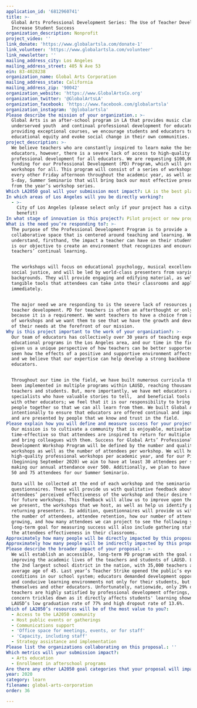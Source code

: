 ```yaml
---
application_id: '6812960741'
title: >-
  Global Arts Professional Development Series: The Use of Teacher Development to
  Increase Student Success
organization_description: Nonprofit
project_video: ''
link_donate: 'https://www.globalartsla.com/donate-1'
link_volunteer: 'https://www.globalartsla.com/volunteer'
link_newsletter: ''
mailing_address_city: Los Angeles
mailing_address_street: 405 N Ave 53
ein: 83-4028238
organization_name: Global Arts Corporation
mailing_address_state: California
mailing_address_zip: '90042'
organization_website: 'https://www.GlobalArtsCo.org'
organization_twitter: '@GlobalArtsLA'
organization_facebook: 'https://www.facebook.com/globalartsla'
organization_instagram: '@globalartsla'
Please describe the mission of your organization.: >-
  Global Arts is an after-school program in LA that provides music classes for
  underserved youth  and continual professional development for educators. By
  providing exceptional courses, we encourage students and educators to promote
  educational equity and evoke social change in their own communities. 
project_description: >-
  We believe teachers who are constantly inspired to learn make the best
  educators, however, there is a severe lack of access to high-quality
  professional development for all educators. We are requesting $100,000 in
  funding for our Professional Development (PD) Program, which will provide free
  workshops for all. This program will consist of a series of workshops, held
  every other Friday afternoon throughout the academic year, as well as one
  5-day, Summer Seminario that will bring back our most effective presenters
  from the year’s workshop series.
Which LA2050 goal will your submission most impact?: LA is the best place to LEARN
In which areas of Los Angeles will you be directly working?:
  - >-
    City of Los Angeles (please select only if your project has a citywide
    benefit)
In what stage of innovation is this project?: Pilot project or new program (testing or implementing a new idea)
What is the need you’re responding to?: >-
  The purpose of the Professional Development Program is to provide a
  collaborative space that is centered around teaching and learning. We
  understand, firsthand, the impact a teacher can have on their students, and it
  is our objective to create an environment that recognizes and encourages
  teachers’ continual learning.


  The workshops will focus on educational psychology, musical excellence, and
  social justice, and will be led by world-class presenters from varying
  backgrounds. They will provide engaging and edifying material, as well as
  tangible tools that attendees can take into their classrooms and apply
  immediately.


  The major need we are responding to is the severe lack of resources put toward
  teacher development. PD for teachers is often an afterthought or only offered
  because it is a requirement. We want teachers to have a choice from a variety
  of workshops and we want them to see that we have the growth and development
  of their needs at the forefront of our mission.
Why is this project important to the work of your organization?: >-
  Our team of educators has collectively over 30 years of teaching experience in
  educational programs in the Los Angeles area, and our time in the field has
  given us a unique perspective of how teachers can be better supported. We have
  seen how the effects of a positive and supportive environment affects learning
  and we believe that our expertise can help develop a strong backbone for other
  educators.


  Throughout our time in the field, we have built numerous curricula that have
  been implemented in multiple programs within LAUSD, reaching thousands of
  teachers and students. But, more importantly, we have met educators and
  specialists who have valuable stories to tell,  and beneficial tools to share
  with other educators; we feel that it is our responsibility to bring those
  people together so that we can all learn from them. We built Global Arts
  intentionally to ensure that educators are offered continual and impactful PD,
  and are presented by people that we know and trust in the field.
Please explain how you will define and measure success for your project.: >-
  Our mission is to cultivate a community that is enjoyable, motivational, and
  time-effective so that attendees are inspired to return for multiple workshops
  and bring colleagues with them. Success for Global Arts’ Professional
  Development Workshop Program will be defined by the number and quality of
  workshops as well as the number of attendees per workshop. We will host 17
  high-quality professional workshops per academic year, and for our Pilot Year
  (beginning September 2020) we aim to have at least 30 attendees per session,
  making our annual attendance over 500. Additionally, we plan to have between
  50 and 75 attendees for our Summer Seminario.
   
  Data will be collected at the end of each workshop and the seminario through
  questionnaires. These will provide us with qualitative feedback about
  attendees’ perceived effectiveness of the workshop and their desire to return
  for future workshops. This feedback will allow us to improve upon the topics
  we present, the workshops that we host, as well as help us identify potential
  returning presenters. In addition, questionnaires will provide us with data on
  the number of attendees, attendee retention, how our number of attendees are
  growing, and how many attendees we can project to see the following year. Our
  long-term goal for measuring success will also include gathering statistics on
  the attendees effectiveness in their classrooms.
Approximately how many people will be directly impacted by this proposal?: '500'
Approximately how many people will be indirectly impacted by this proposal?: '100000'
Please describe the broader impact of your proposal.: >-
  We will establish an accessible, long-term PD program with the goal of
  improving the academic lives of the teachers and students of LAUSD. LAUSD is
  the 2nd largest school district in the nation, with 35,000 teachers and an
  average age of 45. Last year’s Teacher Strike opened the public’s eyes to the
  conditions in our school system; educators demanded development opportunities
  and conducive learning environments not only for their students, but for
  themselves and other educators. Unfortunately, nationwide, only 29% of
  teachers are highly satisfied by professional development offerings, and this
  concern trickles down as it directly affects students' learning shown by
  LAUSD’s low graduation rate of 77% and high dropout rate of 13.6%.
Which of LA2050’s resources will be of the most value to you?:
  - Access to the LA2050 community
  - Host public events or gatherings
  - Communications support
  - 'Office space for meetings, events, or for staff'
  - 'Capacity, including staff'
  - Strategy assistance and implementation
Please list the organizations collaborating on this proposal.: ''
Which metrics will your submission impact?:
  - Arts education
  - Enrollment in afterschool programs
Are there any other LA2050 goal categories that your proposal will impact?: []
year: 2020
category: learn
filename: global-arts-corporation
order: 36

---
```


